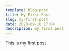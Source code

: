 ```yaml
---
template: blog-post
title: My First Post
slug: my-first-post
date: 2020-09-10 17:04
description: my first post
---
```

This is my first post